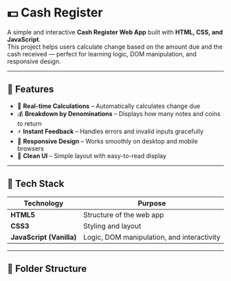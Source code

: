 # 💵 Cash Register  

A simple and interactive **Cash Register Web App** built with **HTML, CSS, and JavaScript**.  
This project helps users calculate change based on the amount due and the cash received — perfect for learning logic, DOM manipulation, and responsive design.

---

## 🌟 Features  

- 🧮 **Real-time Calculations** – Automatically calculates change due  
- 💰 **Breakdown by Denominations** – Displays how many notes and coins to return  
- ⚡ **Instant Feedback** – Handles errors and invalid inputs gracefully  
- 📱 **Responsive Design** – Works smoothly on desktop and mobile browsers  
- 🎨 **Clean UI** – Simple layout with easy-to-read display  

---

## 🧱 Tech Stack  

| Technology | Purpose |
|-------------|----------|
| **HTML5** | Structure of the web app |
| **CSS3** | Styling and layout |
| **JavaScript (Vanilla)** | Logic, DOM manipulation, and interactivity |

---

## 📂 Folder Structure  

